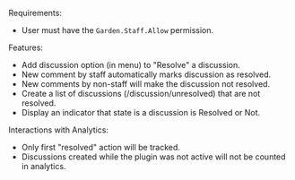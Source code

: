Requirements:
- User must have the `Garden.Staff.Allow` permission.

Features:

- Add discussion option (in menu) to "Resolve" a discussion.
- New comment by staff automatically marks discussion as resolved.
- New comments by non-staff will make the discussion not resolved.
- Create a list of discussions (/discussion/unresolved) that are not resolved.
- Display an indicator that state is a discussion is Resolved or Not.

Interactions with Analytics:

- Only first "resolved" action will be tracked.
- Discussions created while the plugin was not active will not be counted in analytics.
